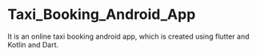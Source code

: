 # Taxi_Booking_Android_App
It is an online taxi booking android app, which is created using flutter and Kotlin and Dart.
